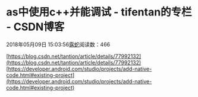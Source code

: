 # as中使用c++并能调试 - tifentan的专栏 - CSDN博客

2018年05月09日 15:03:56[露蛇](https://me.csdn.net/tifentan)阅读数：466


[https://blog.csdn.net/tantion/article/details/77992132](https://blog.csdn.net/tantion/article/details/77992132)
[https://developer.android.com/studio/projects/add-native-code.html#existing-project](https://developer.android.com/studio/projects/add-native-code.html#existing-project)

